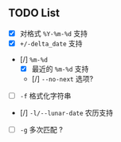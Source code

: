 
## TODO List

- [x] 对格式 `%Y-%m-%d` 支持
- [x] `+/-delta_date` 支持
- [/] `%m-%d`
    - [x] 最近的 `%m-%d` 支持
    - [/] `--no-next` 选项?
- [ ] `-f` 格式化字符串
- [/] `-l/--lunar-date` 农历支持
- [ ] `-g` 多次匹配 ?
